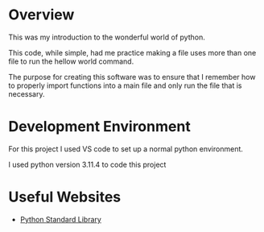 # Overview

This was my introduction to the wonderful world of python. 

This code, while simple, had me practice making a file uses more than one file to run the hellow world command. 

The purpose for creating this software was to ensure that I remember how to properly import functions into a main file and only run the file that is necessary. 

# Development Environment

For this project I used VS code to set up a normal python environment.

I used python version 3.11.4 to code this project

# Useful Websites

* [Python Standard Library](https://docs.python.org/3/library/__main__.html#module-__main__)
